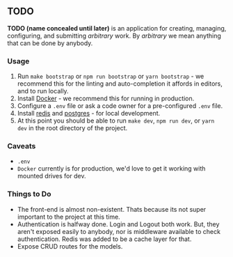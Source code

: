 ## TODO

**TODO (name concealed until later)** is an application for creating, managing, configuring, and submitting _arbitrary_ work. By _arbitrary_ we mean anything that can be done by anybody.

### Usage

1. Run `make bootstrap` or `npm run bootstrap` or `yarn bootstrap` - we recommend this for the linting and auto-completion it affords in editors, and to run locally.
2. Install [Docker](https://www.docker.com/products/docker-desktop) - we recommend this for running in production.
3. Configure a `.env` file or ask a code owner for a pre-configured `.env` file.
4. Install [redis](https://redis.io/download) and [postgres](https://www.postgresql.org/download/) - for local development.
5. At this point you should be able to run `make dev`, `npm run dev`, or `yarn dev` in the root directory of the project.

### Caveats

- `.env`
- `Docker` currently is for production, we'd love to get it working with mounted drives for dev.

### Things to Do

- The front-end is almost non-existent. Thats because its not super important to the project at this time.
- Authentication is halfway done. Login and Logout both work. But, they aren't exposed easily to anybody, nor is middleware available to check authentication. Redis was added to be a cache layer for that.
- Expose CRUD routes for the models.
